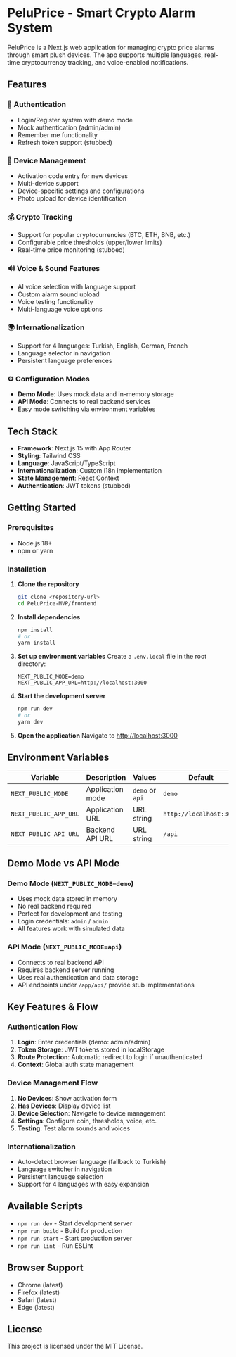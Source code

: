 # PeluPrice - Smart Crypto Alarm System

PeluPrice is a Next.js web application for managing crypto price alarms through smart plush devices. The app supports multiple languages, real-time cryptocurrency tracking, and voice-enabled notifications.

## Features

### 🔐 Authentication
- Login/Register system with demo mode
- Mock authentication (admin/admin)
- Remember me functionality
- Refresh token support (stubbed)

### 🧸 Device Management
- Activation code entry for new devices
- Multi-device support
- Device-specific settings and configurations
- Photo upload for device identification

### 💰 Crypto Tracking
- Support for popular cryptocurrencies (BTC, ETH, BNB, etc.)
- Configurable price thresholds (upper/lower limits)
- Real-time price monitoring (stubbed)

### 🔊 Voice & Sound Features
- AI voice selection with language support
- Custom alarm sound upload
- Voice testing functionality
- Multi-language voice options

### 🌍 Internationalization
- Support for 4 languages: Turkish, English, German, French
- Language selector in navigation
- Persistent language preferences

### ⚙️ Configuration Modes
- **Demo Mode**: Uses mock data and in-memory storage
- **API Mode**: Connects to real backend services
- Easy mode switching via environment variables

## Tech Stack

- **Framework**: Next.js 15 with App Router
- **Styling**: Tailwind CSS
- **Language**: JavaScript/TypeScript
- **Internationalization**: Custom i18n implementation
- **State Management**: React Context
- **Authentication**: JWT tokens (stubbed)

## Getting Started

### Prerequisites
- Node.js 18+ 
- npm or yarn

### Installation

1. **Clone the repository**
   ```bash
   git clone <repository-url>
   cd PeluPrice-MVP/frontend
   ```

2. **Install dependencies**
   ```bash
   npm install
   # or
   yarn install
   ```

3. **Set up environment variables**
   Create a `.env.local` file in the root directory:
   ```env
   NEXT_PUBLIC_MODE=demo
   NEXT_PUBLIC_APP_URL=http://localhost:3000
   ```

4. **Start the development server**
   ```bash
   npm run dev
   # or
   yarn dev
   ```

5. **Open the application**
   Navigate to [http://localhost:3000](http://localhost:3000)

## Environment Variables

| Variable | Description | Values | Default |
|----------|-------------|---------|---------|
| `NEXT_PUBLIC_MODE` | Application mode | `demo` or `api` | `demo` |
| `NEXT_PUBLIC_APP_URL` | Application URL | URL string | `http://localhost:3000` |
| `NEXT_PUBLIC_API_URL` | Backend API URL | URL string | `/api` |

## Demo Mode vs API Mode

### Demo Mode (`NEXT_PUBLIC_MODE=demo`)
- Uses mock data stored in memory
- No real backend required
- Perfect for development and testing
- Login credentials: `admin` / `admin`
- All features work with simulated data

### API Mode (`NEXT_PUBLIC_MODE=api`)
- Connects to real backend API
- Requires backend server running
- Uses real authentication and data storage
- API endpoints under `/app/api/` provide stub implementations

## Key Features & Flow

### Authentication Flow
1. **Login**: Enter credentials (demo: admin/admin)
2. **Token Storage**: JWT tokens stored in localStorage
3. **Route Protection**: Automatic redirect to login if unauthenticated
4. **Context**: Global auth state management

### Device Management Flow
1. **No Devices**: Show activation form
2. **Has Devices**: Display device list
3. **Device Selection**: Navigate to device management
4. **Settings**: Configure coin, thresholds, voice, etc.
5. **Testing**: Test alarm sounds and voices

### Internationalization
- Auto-detect browser language (fallback to Turkish)
- Language switcher in navigation
- Persistent language selection
- Support for 4 languages with easy expansion

## Available Scripts

- `npm run dev` - Start development server
- `npm run build` - Build for production
- `npm run start` - Start production server
- `npm run lint` - Run ESLint

## Browser Support

- Chrome (latest)
- Firefox (latest) 
- Safari (latest)
- Edge (latest)

## License

This project is licensed under the MIT License.
